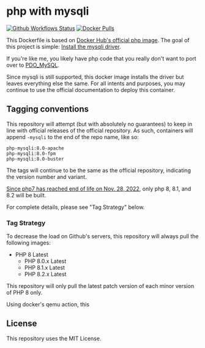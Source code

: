 # php with mysqli

[![Github Workflows 
Status](https://github.com/sohmc/php-mysqli/workflows/Docker%20Image%20CI/badge.svg?branch=main)](https://github.com/sohmc/php-mysqli/actions?query=workflow%3A%22Docker+Image+CI%22)
[![Docker 
Pulls](https://img.shields.io/docker/pulls/sohmc/php-mysqli)](https://hub.docker.com/r/sohmc/php-mysqli)

This Dockerfile is based on [Docker Hub's official php
image](https://hub.docker.com/_/php).  The goal of this project is
simple: [Install the mysqli
driver](https://www.php.net/manual/en/book.mysqli.php).

If you're like me, you likely have php code that you really don't want
to port over to
[PDO_MySQL](https://www.php.net/manual/en/ref.pdo-mysql.php).

Since mysqli is still supported, this docker image installs the driver
but leaves everything else the same.  For all intents and purposes, you
may continue to use the official documentation to deploy this container.

## Tagging conventions

This repository will attempt (but with absolutely no guarantees) to keep in line with official releases of the official repository.  As such, containers will append `-mysqli` to the end of the repo name, like so:

```
php-mysqli:8.0-apache
php-mysqli:8.0-fpm
php-mysqli:8.0-buster
```

The tags will continue to be the same as the official repository, indicating the version number and variant.

[Since php7 has reached end of life on Nov. 28, 2022](https://www.php.net/eol.php), only php 8, 8.1, and 8.2 will be built.

For complete details, please see "Tag Strategy" below.

### Tag Strategy

To decrease the load on Github's servers, this repository will always pull the following images:

- PHP 8 Latest
  - PHP 8.0.x Latest
  - PHP 8.1.x Latest
  - PHP 8.2.x Latest

This repository will only pull the latest patch version of each minor version of PHP 8 only.

Using docker's qemu action, this 

## License

This repository uses the MIT License.

